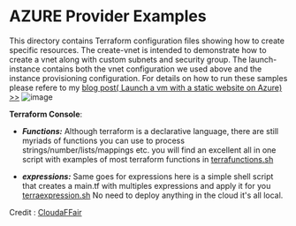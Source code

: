# AZURE Provider Examples
This directory contains Terraform configuration files showing how to create specific resources. The create-vnet is intended to demonstrate how to create a vnet 
along with custom subnets and security group. The launch-instance contains both the vnet configuration we used above and the instance provisioning configuration. 
For details on how to run these samples please refere to my [blog post( Launch a vm with a static website on Azure) >>](https://brokedba.blogspot.com/2021/10/terraform-for-dummies-part-3-launch-vm.html)
![image](https://user-images.githubusercontent.com/29458929/137570644-cf688c8f-df70-490a-b849-6845d3746181.png)


 **Terraform Console**:
- ***Functions:*** Although terraform is a declarative language, there are still myriads of functions you can use to process strings/number/lists/mappings etc. 
you will find an excellent all in one script with examples of most terraform functions in [terrafunctions.sh](https://github.com/brokedba/terraform-examples/blob/master/terraform-provider-azure/terrafunctions.sh) 

- ***expressions:***  Same goes for expressions here is a simple shell script that creates a main.tf with multiples expressions and apply it for you [terraexpression.sh](https://github.com/brokedba/terraform-examples/blob/master/terraform-provider-azure/terraexpressions.sh) No need to deploy anything in the cloud it's all local.

Credit : [CloudaFFair](https://cloudaffaire.com/terraform-functions/)
